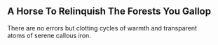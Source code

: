 A Horse To Relinquish The Forests You Gallop
--------------------------------------------
There are no errors but clotting cycles of warmth and transparent  
atoms of serene callous iron.  
